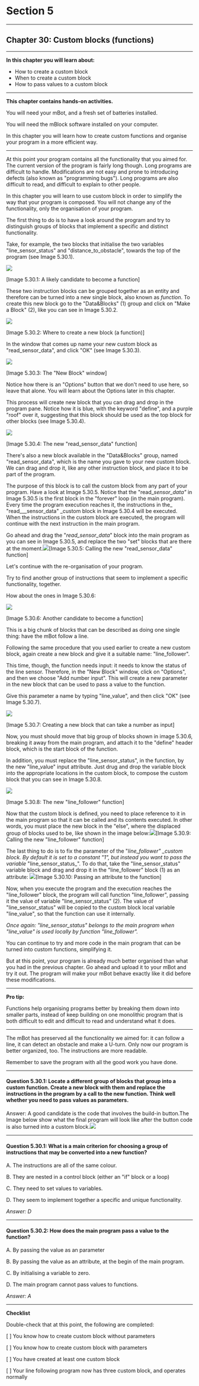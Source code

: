 # Section 5

---

## Chapter 30: Custom blocks \(functions\)

---

**In this chapter you will learn about:**

* How to create a custom block
* When to create a custom block
* How to pass values to a custom block

---

**This chapter contains hands-on activities.**

You will need your mBot, and a fresh set of batteries installed.

You will need the mBlock software installed on your computer.

In this chapter you will learn how to create custom functions and organise your program in a more efficient way.

---

At this point your program contains all the functionality that you aimed for. The current version of the program is fairly long though. Long programs are difficult to handle. Modifications are not easy and prone to introducing defects \(also known as "programming bugs"\). Long programs are also difficult to read, and difficult to explain to other people.

In this chapter you will learn to use custom block in order to simplify the way that your program is composed. You will not change any of the functionality, only the organisation of your program.

The first thing to do is to have a look around the program and try to distinguish groups of blocks that implement a specific and distinct functionality.

Take, for example, the two blocks that initialise the two variables "line\_sensor\_status" and "distance\_to\_obstacle", towards the top of the program \(see Image 5.30.1\).

![](/assets/Img.5.30.1.jpg)

\[Image 5.30.1: A likely candidate to become a function\]

These two instruction blocks can be grouped together as an entity and therefore can be turned into a new single block, also known as _function_. To create this new block go to the "Data&Blocks" \(1\) group and click on "Make a Block" \(2\), like you can see in Image 5.30.2.

![](/assets/Img.5.30.2.jpg)

\[Image 5.30.2: Where to create a new block \(a function\)\]

In the window that comes up name your new custom block as "read\_sensor\_data", and click "OK" \(see Image 5.30.3\).

![](/assets/Img.5.30.3.jpg)

\[Image 5.30.3: The "New Block" window\]

Notice how there is an "Options" button that we don't need to use here, so leave that alone. You will learn about the Options later in this chapter.

This process will create new block that you can drag and drop in the program pane. Notice how it is blue, with the keyword "define", and a purple "roof" over it, suggesting that this block should be used as the top block for other blocks \(see Image 5.30.4\).

![](/assets/Img.5.30.4.jpg)

\[Image 5.30.4: The new "read\_sensor\_data" function\]

There's also a new block available in the "Data&Blocks" group, named "read\_sensor\_data", which is the name you gave to your new custom block. We can drag and drop it, like any other instruction block, and place it to be part of the program.

The purpose of this block is to call the custom block from any part of your program. Have a look at Image 5.30.5. Notice that the "read\__sensor\_data"_ in Image 5.30.5 is the first block in the "forever" loop \(in the main program\). Every time the program execution reaches it, the instructions in the_ "read_\_\_sensor\_data" \_custom block in Image 5.30.4 will be executed. When the instructions in the custom block are executed, the program will continue with the next instruction in the main program.

Go ahead and drag the "_read\_sensor\_data_" block into the main program as you can see in Image 5.30.5, and replace the two "set" blocks that are there at the moment.![](/assets/Img.5.30.5.jpg)\[Image 5.30.5: Calling the new "read\_sensor\_data" function\]

Let's continue with the re-organisation of your program.

Try to find another group of instructions that seem to implement a specific functionality, together.

How about the ones in Image 5.30.6:

![](/assets/Img.5.30.6.jpg)

\[Image 5.30.6: Another candidate to become a function\]

This is a big chunk of blocks that can be described as doing one single thing: have the mBot follow a line.

Following the same procedure that you used earlier to create a new custom block, again create a new block and give it a suitable name: "line\_follower".

This time, though, the function needs input: it needs to know the status of the line sensor. Therefore, in the "New Block" window, click on "Options", and then we choose "Add number input". This will create a new parameter in the new block that can be used to pass a value to the function.

Give this parameter a name by typing "line\_value", and then click "OK" \(see Image 5.30.7\).

![](/assets/Img.5.30.7.jpg)

\[Image 5.30.7: Creating a new block that can take a number as input\]

Now, you must should move that big group of blocks shown in image 5.30.6, breaking it away from the main program, and attach it to the "define" header block, which is the start block of the function.

In addition, you must replace the "line\_sensor\_status", in the function, by the new "line\_value" input attribute. Just drug and drop the variable block into the appropriate locations in the custom block, to compose the custom block that you can see in Image 5.30.8.

![](/assets/Img.5.30.8.jpg)

\[Image 5.30.8: The new "line\_follower" function\]

Now that the custom block is defined, you need to place reference to it in the main program so that it can be called and its contents executed. In other words, you must place the new block in the "else", where the displaced group of blocks used to be, like shown in the image below:![](/assets/Img.5.30.9.jpg)\[Image 5.30.9: Calling the new "line\_follower" function\]

The last thing to do is to fix the parameter of the "_line\_follower" \_custom block. By default it is set to a constant "1", but instead you want to pass the variable_ "line\_sensor\_status\_". To do that, take the "line\_sensor\_status" variable block and drag and drop it in the "line\_follower" block \(1\) as an attribute: ![](/assets/Img.5.30.10.jpg)\[Image 5.30.10: Passing an attribute to the function\]

Now, when you execute the program and the execution reaches the "line\_follower" block, the program will call function "line\_follower", passing it the value of variable "line\_sensor\_status" \(2\). The value of "line\_sensor\_status" will be copied to the custom block local variable "line\_value", so that the function can use it internally.

_Once again: "line\_sensor\_status" belongs to the main program when "line\_value" is used locally by function "line\_follower"._

You can continue to try and more code in the main program that can be turned into custom functions, simplifying it.

But at this point, your program is already much better organised than what you had in the previous chapter. Go ahead and upload it to your mBot and try it out. The program will make your mBot behave exactly like it did before these modifications.

---

**Pro tip:**

Functions help organising programs better by breaking them down into smaller parts, instead of keep building on one monolithic program that is both difficult to edit and difficult to read and understand what it does.

---

The mBot has preserved all the functionality we aimed for: it can follow a line, it can detect an obstacle and make a U-turn. Only now our program is better organized, too. The instructions are more readable.

Remember to save the program with all the good work you have done.

---

#### **Question 5.30.1: Locate a different group of blocks that group into a custom function. Create a new block with them and replace the instructions in the program by a call to the new function. Think well whether you need to pass values as parameters.**

Answer: A good candidate is the code that involves the build-in button.The Image below show what the final program will look like after the button code is also turned into a custom block.![](/assets/2017-04-24_10-33-50.png)

---

#### Question 5.30.1: What is a main criterion for choosing a group of instructions that may be converted into a new function?

A. The instructions are all of the same colour.

B. They are nested in a control block \(either an "if" block or a loop\)

C. They need to set values to variables.

D. They seem to implement together a specific and unique functionality.

_Answer: D_

---

#### Question 5.30.2: How does the main program pass a value to the function?

A. By passing the value as an parameter

B. By passing the value as an attribute, at the begin of the main program.

C. By initialising a variable to zero.

D. The main program cannot pass values to functions.

_Answer: A_

---

**Checklist**

Double-check that at this point, the following are completed:

\[   \] You know how to create custom block without parameters

\[   \] You know how to create custom block with parameters

\[   \] You have created at least one custom block

\[   \] Your line following program now has three custom block, and operates normally


